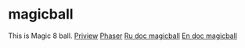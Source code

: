 # magicball
This is Magic 8 ball.
[Priview](https://rufus.pro/magicball/)
[Phaser](http://phaser.io/)
[Ru doc magicball](https://ru.wikipedia.org/wiki/Magic_8_ball)
[En doc magicball](https://en.wikipedia.org/wiki/Magic_8-Ball)
